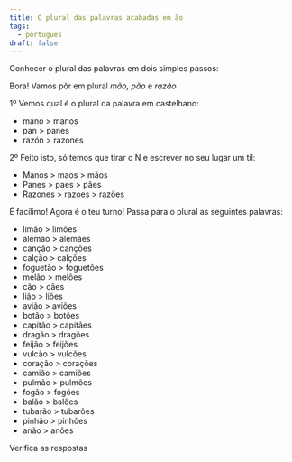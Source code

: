 ```yaml
---
title: O plural das palavras acabadas em ão
tags:
  - portugues
draft: false
---
```

Conhecer o plural das palavras em dois simples passos:

Bora! Vamos pôr em plural *mão, pão* e *razão*

1º Vemos qual é o plural da palavra em castelhano:

* mano > manos
* pan > panes
* razón > razones

2º Feito isto, só temos que tirar o N e escrever no seu lugar um til:

* Manos > maos > mãos
* Panes > paes > pães
* Razones > razoes > razões

É facílimo! Agora é o teu turno! Passa para o plural as seguintes palavras:

* limão > <e-answer>limões</e-answer>
* alemão > <e-answer>alemães</e-answer>
* canção > <e-answer>canções</e-answer>
* calção > <e-answer>calções</e-answer>
* foguetão > <e-answer>foguetões</e-answer>
* melão > <e-answer>melões</e-answer>
* cão > <e-answer>cães</e-answer>
* lião > <e-answer>liões</e-answer>
* avião > <e-answer>aviões</e-answer>
* botão > <e-answer>botões</e-answer>
* capitão > <e-answer>capitães</e-answer>
* dragão > <e-answer>dragões</e-answer>
* feijão > <e-answer>feijões</e-answer>
* vulcão > <e-answer>vulcões</e-answer>
* coração > <e-answer>corações</e-answer>
* camião > <e-answer>camiões</e-answer>
* pulmão > <e-answer>pulmões</e-answer>
* fogão > <e-answer>fogões</e-answer>
* balão > <e-answer>balões</e-answer>
* tubarão > <e-answer>tubarões</e-answer>
* pinhão > <e-answer>pinhões</e-answer>
* anão > <e-answer>anões</e-answer>

<e-validate>Verifica as respostas</e-validate>